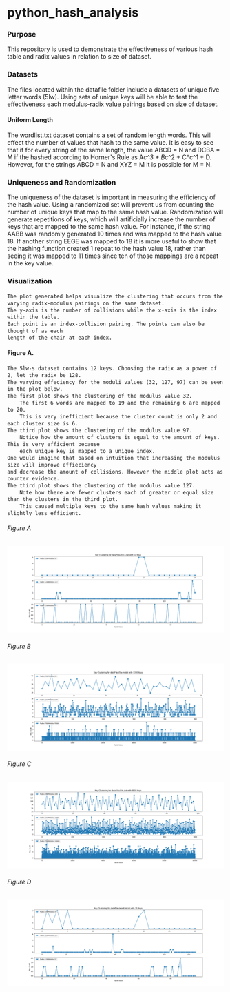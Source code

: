 # python_hash_analysis

### Purpose
This repository is used to demonstrate the effectiveness of various hash table and radix values in relation to size of dataset.

### Datasets
The files located within the datafile folder include a datasets of unique five letter words (5lw). 
Using sets of unique keys will be able to test the effectiveness each modulus-radix value pairings based on 
size of dataset.
#### Uniform Length
The wordlist.txt dataset contains a set of random length words. This will effect the number of values that hash to the same 
value. It is easy to see that if for every string of the same length, the value ABCD = N and DCBA = M if the hashed 
according to Horner's Rule as A*c^3 + B*c^2 + C*c^1 + D. 
However, for the strings ABCD = N and XYZ = M it is possible for M = N.   

### Uniqueness and Randomization
The uniqueness of the dataset is important in measuring the efficiency of the hash value. 
Using a randomized set will prevent us from counting the number of unique keys that map to the same hash value. 
Randomization will generate repetitions of keys, which will artificially increase the number of keys that are mapped to
the same hash value. For instance, if the string AABB was randomly generated 10 times and was mapped to the hash value 18. 
If another string EEGE was mapped to 18 it is more useful to show that the hashing function created 1 repeat to the hash 
value 18, rather than seeing it was mapped to 11 times since ten of those mappings are a repeat in the key value.


### Visualization
	The plot generated helps visualize the clustering that occurs from the varying radix-modulus pairings on the same dataset.  
	The y-axis is the number of collisions while the x-axis is the index within the table.
	Each point is an index-collision pairing. The points can also be thought of as each
	length of the chain at each index.

#### Figure A.
	The 5lw-s dataset contains 12 keys. Choosing the radix as a power of 2, let the radix be 128.
	The varying effeciency for the moduli values (32, 127, 97) can be seen in the plot below.
	The first plot shows the clustering of the modulus value 32. 
		The first 6 words are mapped to 19 and the remaining 6 are mapped to 20.
		This is very inefficient because the cluster count is only 2 and each cluster size is 6.
	The third plot shows the clustering of the modulus value 97.
		Notice how the amount of clusters is equal to the amount of keys. This is very efficient because 
		each unique key is mapped to a unique index.
	One would imagine that based on intuition that increasing the modulus size will improve effieciency 
	and decrease the amount of collisions. However the middle plot acts as counter evidence.
	The third plot shows the clustering of the modulus value 127.
		Note how there are fewer clusters each of greater or equal size than the clusters in the third plot.
		This caused multiple keys to the same hash values making it slightly less efficient.

###### Figure A
![ alt text ](./plots/5lw-s-plot.png)


###### Figure B 
![ alt text ](./plots/5lw-m-plot.png)


###### Figure C
![ alt text](./plots/5lw-plot.png)


###### Figure D
![alt text ](./plots/wordList.png)

